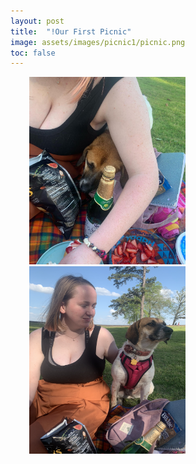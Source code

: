 ```yaml
---
layout: post
title:  "!Our First Picnic"
image: assets/images/picnic1/picnic.png
toc: false
---
```


<style>
img {
   Padding: 10px,10px,10px, 150px; //padding positions NESW
}
</style>

<div class="row">
<img src="/assets/images/picnic1/arm.JPG" width="250" height="300" hspace="30" vspace="0" >
<img src="/assets/images/picnic1/picnic.png" width="250" height="300" hspace="30" vspace="0">
</div>


